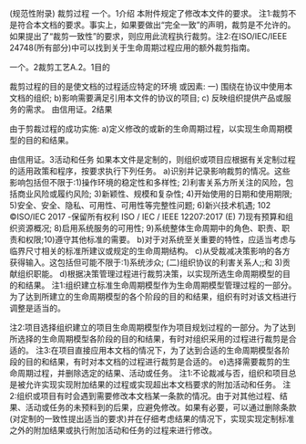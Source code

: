 (规范性附录)
裁剪过程
一个。1介绍
本附件规定了修改本文件的要求。
注1:裁剪不是符合本文档的要求。事实上，如果要做出“完全一致”的声明，裁剪是不允许的。如果提出了“裁剪一致性”的要求，则应用此流程执行裁剪。注2:在ISO/IEC/IEEE 24748(所有部分)中可以找到关于生命周期过程应用的额外裁剪指南。

一个。2裁剪工艺A.2。1目的

裁剪过程的目的是使文档的过程适应特定的环境
或因素:
一)
围绕在协议中使用本文档的组织;
b)影响需要满足引用本文件的协议的项目;
c)
反映组织提供产品或服务的需求。
由信用证。2结果

由于剪裁过程的成功实施:
a)定义修改的或新的生命周期过程，以实现生命周期模型的目的和结果。

由信用证。3活动和任务
如果本文件是定制的，则组织或项目应根据有关定制过程的适用政策和程序，按要求执行下列任务。
a)识别并记录影响裁剪的情况。这些影响包括但不限于:1)操作环境的稳定性和多样性;
2)利害关系方所关注的风险，包括商业风险或履约风险;
3)新颖性、规模和复杂性;
4)开始使用的日期和使用期限;
5)安全、安全、隐私、可用性、可用性等完整性问题;
6)新兴技术机遇;
102
©ISO/IEC 2017 -保留所有权利
ISO / IEC / IEEE 12207:2017 (E)
7)现有预算和组织资源概况;
8)启用系统服务的可用性;
9)系统整体生命周期中的角色、职责、职责和权限;10)遵守其他标准的需要。
b)对于对系统至关重要的特性，应适当考虑与临界尺寸相关的标准所建议或规定的生命周期结构。
c)从受裁减决策影响的各方获得输入。这包括但可能不限于:1)系统涉众;
(二)组织协议的利害关系人;;和
3)贡献组织职能。
d)根据决策管理过程进行裁剪决策，以实现所选生命周期模型的目的和结果。
注1:组织建立标准生命周期模型作为生命周期模型管理过程的一部分。为了达到所建立的生命周期模型的各个阶段的目的和结果，组织有时对该文档进行调整是适当的。

注2:项目选择组织建立的项目生命周期模型作为项目规划过程的一部分。为了达到所选择的生命周期模型各阶段的目的和结果，有时对组织采用的过程进行裁剪是合适的。
注3:在项目直接应用本文档的情况下，为了达到合适的生命周期模型各阶段的目的和结果，有时对本文档的过程进行裁剪是合适的。
e)选择需要裁剪的生命周期过程，并删除选定的结果、活动或任务。
注1:不论裁减与否，组织和项目总是被允许实现实现附加结果的过程或实现超出本文档要求的附加活动和任务。
注2:组织或项目有时会遇到需要修改本文档某一条款的情况。由于对其他过程、结果、活动或任务的未预料到的后果，应避免修改。如果有必要，可以通过删除条款(对定制的一致性提出适当的要求)并在仔细考虑结果的情况下，实现实现定制标准之外的附加结果或执行附加活动和任务的过程来进行修改。